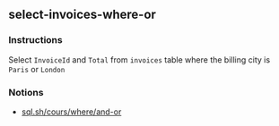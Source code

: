 ## select-invoices-where-or

### Instructions

Select `InvoiceId` and `Total` from `invoices` table where the billing city is `Paris` or `London`

### Notions

- [sql.sh/cours/where/and-or](https://sql.sh/cours/where/and-or)
